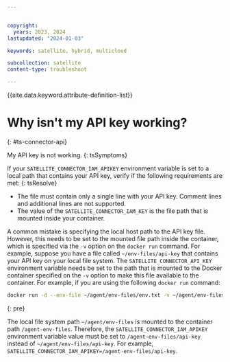 ```yaml
---


copyright:
  years: 2023, 2024
lastupdated: "2024-01-03"

keywords: satellite, hybrid, multicloud

subcollection: satellite
content-type: troubleshoot

---
```


{{site.data.keyword.attribute-definition-list}}

# Why isn't my API key working?
{: #ts-connector-api}


My API key is not working.
{: tsSymptoms}

If your `SATELLITE_CONNECTOR_IAM_APIKEY` environment variable is set to a local path that contains your API key, verify if the following requirements are met:
{: tsResolve}

- The file must contain only a single line with your API key. Comment lines and additional lines are not supported.
- The value of the `SATELLITE_CONNECTOR_IAM_KEY` is the file path that is mounted inside your container. 
  
A common mistake is specifying the local host path to the API key file. However, this needs to be set to the mounted file path inside the container, which is specified via the `-v` option on the `docker run` command. For example, suppose you have a file called `~/env-files/api-key` that contains your API key on your local file system. The `SATELLITE_CONNECTOR_API_KEY` environment variable needs be set to the path that is mounted to the Docker container specified on the `-v` option to make this file available to the container. For example, if you are using the following `docker run` command:

```sh
docker run -d --env-file ~/agent/env-files/env.txt -v ~/agent/env-files:/agent-env-files icr.io/ibm/satellite-connector/satellite-connector-agent:v1.0.3
```
{: pre}
  
The local file system path `~/agent/env-files` is mounted to the container path `/agent-env-files`. Therefore, the `SATELLITE_CONNECTOR_IAM_APIKEY` environment variable value must be set to `/agent-env-files/api-key` instead of `~/agent/env-files/api-key`. For example, `SATELLITE_CONNECTOR_IAM_APIKEY=/agent-env-files/api-key`.




